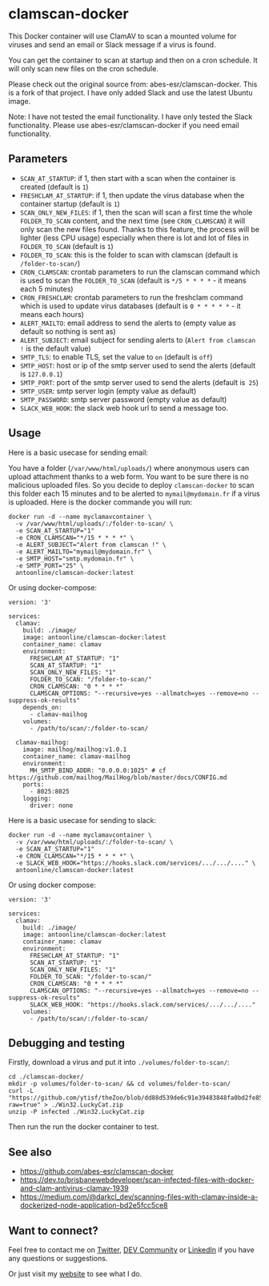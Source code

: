 # clamscan-docker

This Docker container will use ClamAV to scan a mounted volume for viruses and send an email or Slack message if a virus is found.

You can get the container to scan at startup and then on a cron schedule. It will only scan new files on the cron schedule.

Please check out the original source from: abes-esr/clamscan-docker. This is a fork of that project. I have only added Slack and use the latest Ubuntu image.

Note: I have not tested the email functionality. I have only tested the Slack functionality. Please use abes-esr/clamscan-docker if you need email functionality.

## Parameters

- `SCAN_AT_STARTUP`: if 1, then start with a scan when the container is created (default is `1`)
- `FRESHCLAM_AT_STARTUP`: if 1, then update the virus database when the container startup (default is `1`)
- `SCAN_ONLY_NEW_FILES`: if 1, then the scan will scan a first time the whole `FOLDER_TO_SCAN` content, and the next time (see `CRON_CLAMSCAN`) it will only scan the new files found. Thanks to this feature, the process will be lighter (less CPU usage) especially when there is lot and lot of files in `FOLDER_TO_SCAN` (default is `1`)
- `FOLDER_TO_SCAN`: this is the folder to scan with clamscan (default is `/folder-to-scan/`)
- `CRON_CLAMSCAN`: crontab parameters to run the clamscan command which is used to scan the `FOLDER_TO_SCAN` (default is `*/5 * * * *` - it means each 5 minutes)
- `CRON_FRESHCLAM`: crontab parameters to run the freshclam command which is used to update virus databases (default is `0 * * * * *` - it means each hours)
- `ALERT_MAILTO`: email address to send the alerts to (empty value as default so nothing is sent as)
- `ALERT_SUBJECT`: email subject for sending alerts to (`Alert from clamscan !` is the default value)
- `SMTP_TLS`: to enable TLS, set the value to `on` (default is `off`)
- `SMTP_HOST`: host or ip of the smtp server used to send the alerts (default is `127.0.0.1`)
- `SMTP_PORT`: port of the smtp server used to send the alerts (default is` 25`)
- `SMTP_USER`: smtp server login (empty value as default)
- `SMTP_PASSWORD`: smtp server password (empty value as default)
- `SLACK_WEB_HOOK`: the slack web hook url to send a message too.

## Usage

Here is a basic usecase for sending email:

You have a folder (`/var/www/html/uploads/`) where anonymous users can upload attachment thanks to a web form. You want to be sure there is no malicious uploaded files. So you decide to deploy `clamscan-docker` to scan this folder each 15 minutes and to be alerted to `mymail@mydomain.fr` if a virus is uploaded. Here is the docker commande you will run:

```
docker run -d --name myclamavcontainer \
  -v /var/www/html/uploads/:/folder-to-scan/ \
  -e SCAN_AT_STARTUP="1"
  -e CRON_CLAMSCAN="*/15 * * * *" \
  -e ALERT_SUBJECT="Alert from clamscan !" \
  -e ALERT_MAILTO="mymail@mydomain.fr" \
  -e SMTP_HOST="smtp.mydomain.fr" \
  -e SMTP_PORT="25" \
  antoonline/clamscan-docker:latest
```

Or using docker-compose:

```
version: '3'

services:
  clamav:
    build: ./image/
    image: antoonline/clamscan-docker:latest
    container_name: clamav
    environment:
      FRESHCLAM_AT_STARTUP: "1"
      SCAN_AT_STARTUP: "1"
      SCAN_ONLY_NEW_FILES: "1"
      FOLDER_TO_SCAN: "/folder-to-scan/"
      CRON_CLAMSCAN: "0 * * * *"
      CLAMSCAN_OPTIONS: "--recursive=yes --allmatch=yes --remove=no --suppress-ok-results"
    depends_on:
      - clamav-mailhog
    volumes:
      - /path/to/scan/:/folder-to-scan/

  clamav-mailhog:
    image: mailhog/mailhog:v1.0.1
    container_name: clamav-mailhog
    environment:
      MH_SMTP_BIND_ADDR: "0.0.0.0:1025" # cf https://github.com/mailhog/MailHog/blob/master/docs/CONFIG.md
    ports:
      - 8025:8025
    logging:
      driver: none
```

Here is a basic usecase for sending to slack:

```
docker run -d --name myclamavcontainer \
  -v /var/www/html/uploads/:/folder-to-scan/ \
  -e SCAN_AT_STARTUP="1"
  -e CRON_CLAMSCAN="*/15 * * * *" \
  -e SLACK_WEB_HOOK="https://hooks.slack.com/services/.../.../...." \
  antoonline/clamscan-docker:latest
```

Or using docker compose:

```
version: '3'

services:
  clamav:
    build: ./image/
    image: antoonline/clamscan-docker:latest
    container_name: clamav
    environment:
      FRESHCLAM_AT_STARTUP: "1"
      SCAN_AT_STARTUP: "1"
      SCAN_ONLY_NEW_FILES: "1"
      FOLDER_TO_SCAN: "/folder-to-scan/"
      CRON_CLAMSCAN: "0 * * * *"
      CLAMSCAN_OPTIONS: "--recursive=yes --allmatch=yes --remove=no --suppress-ok-results"
      SLACK_WEB_HOOK: "https://hooks.slack.com/services/.../.../...."
    volumes:
      - /path/to/scan/:/folder-to-scan/
```

## Debugging and testing

Firstly, download a virus and put it into `./volumes/folder-to-scan/`:

```
cd ./clamscan-docker/
mkdir -p volumes/folder-to-scan/ && cd volumes/folder-to-scan/
curl -L "https://github.com/ytisf/theZoo/blob/dd88d539de6c91e39483848fa0bd2fe859009c3e/malware/Binaries/Win32.LuckyCat/Win32.LuckyCat.zip?raw=true" > ./Win32.LuckyCat.zip
unzip -P infected ./Win32.LuckyCat.zip
```

Then run the run the docker container to test.

## See also
- https://github.com/abes-esr/clamscan-docker
- https://dev.to/brisbanewebdeveloper/scan-infected-files-with-docker-and-clam-antivirus-clamav-1939
- https://medium.com/@darkcl_dev/scanning-files-with-clamav-inside-a-dockerized-node-application-bd2e5fcc5ce8

## Want to connect?

Feel free to contact me on [Twitter](https://twitter.com/OnlineAnto), [DEV Community](https://dev.to/antoonline/) or [LinkedIn](https://www.linkedin.com/in/anto-online) if you have any questions or suggestions.

Or just visit my [website](https://anto.online) to see what I do.



